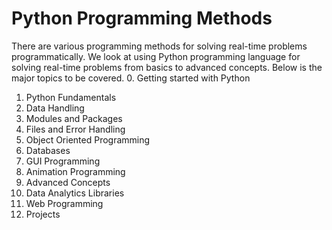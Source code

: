 # Python Programming Methods

There are various programming methods for solving real-time problems programmatically. We look at using Python programming language for solving real-time problems from basics to advanced concepts. Below is the major topics to be covered.
0. Getting started with Python
1. Python Fundamentals
2. Data Handling
3. Modules and Packages
4. Files and Error Handling
5. Object Oriented Programming
6. Databases
7. GUI Programming
8. Animation Programming
9. Advanced Concepts
10. Data Analytics Libraries
11. Web Programming
12. Projects
